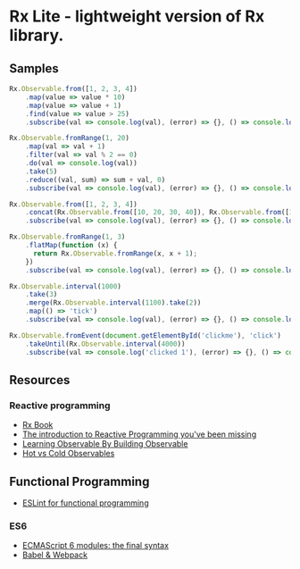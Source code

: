 # Rx Lite - lightweight version of Rx library.

## Samples

```javascript
Rx.Observable.from([1, 2, 3, 4])
    .map(value => value * 10)
    .map(value => value + 1)
    .find(value => value > 25)
    .subscribe(val => console.log(val), (error) => {}, () => console.log('completed'));
```

```javascript
Rx.Observable.fromRange(1, 20)
    .map(val => val + 1)
    .filter(val => val % 2 == 0)
    .do(val => console.log(val))
    .take(5)
    .reduce((val, sum) => sum + val, 0)
    .subscribe(val => console.log(val), (error) => {}, () => console.log('completed'));
```

```javascript
Rx.Observable.from([1, 2, 3, 4])
    .concat(Rx.Observable.from([10, 20, 30, 40]), Rx.Observable.from([100, 200, 300, 400]))
    .subscribe(val => console.log(val), (error) => {}, () => console.log('completed'));
```

```javascript
Rx.Observable.fromRange(1, 3)
    .flatMap(function (x) {
      return Rx.Observable.fromRange(x, x + 1);
    })
    .subscribe(val => console.log(val), (error) => {}, () => console.log('completed'));
```

```javascript
Rx.Observable.interval(1000)
    .take(3)
    .merge(Rx.Observable.interval(1100).take(2))
    .map(() => 'tick')
    .subscribe(val => console.log(val), (error) => {}, () => console.log('completed'));
```

```javascript
Rx.Observable.fromEvent(document.getElementById('clickme'), 'click')
    .takeUntil(Rx.Observable.interval(4000))
    .subscribe(val => console.log('clicked 1'), (error) => {}, () => console.log('completed'));
```

## Resources

### Reactive programming
 * [Rx Book](https://xgrommx.github.io/rx-book/)
 * [The introduction to Reactive Programming you've been missing](https://gist.github.com/staltz/868e7e9bc2a7b8c1f754)
 * [Learning Observable By Building Observable](https://medium.com/@benlesh/learning-observable-by-building-observable-d5da57405d87)
 * [Hot vs Cold Observables](https://medium.com/@benlesh/hot-vs-cold-observables-f8094ed53339)

## Functional Programming
 * [ESLint for functional programming](https://github.com/dustinspecker/awesome-eslint)

### ES6
 * [ECMAScript 6 modules: the final syntax](http://www.2ality.com/2014/09/es6-modules-final.html)
 * [Babel & Webpack](http://www.2ality.com/2015/04/webpack-es6.html)
